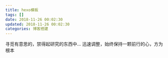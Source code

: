 ```yaml
---
title: hexo模板
tags: []
date: 2018-11-26 00:02:30
updated: 2018-11-26 00:02:30
categories: 博客搭建
---
```

寻觅有意思的，禁得起研究的东西中...
迅速调整，始终保持一颗前行的心，方为根本